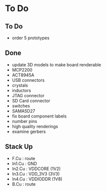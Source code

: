 # To Do

## To Do
- order 5 prototypes


## Done
- update 3D models to make board renderable
 - MCP2200
 - ACT8945A
 - USB connectors
 - crystals
 - inductors
 - JTAG connector
 - SD Card connector
 - switches
 - SAMA5D27
- fix board component labels
- number pins
- high quality renderings
- examine gerbers


## Stack Up

- F.Cu   : route
- In1.Cu : GND
- In2.Cu : VDDCORE (1V2)
- In3.Cu : VDD_3V3 (3V3)
- In4.Cu : VDDIODDR (1V8)
- B.Cu   : route
